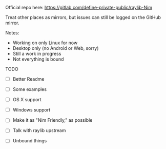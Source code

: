 Official repo here: https://gitlab.com/define-private-public/raylib-Nim

Treat other places as mirrors, but issues can still be logged on the GitHub
mirror.

Notes:
- Working on only Linux for now
- Desktop only (no Android or Web, sorry)
- Still a work in progress
- Not everything is bound


TODO
- [ ] Better Readme
- [ ] Some examples
- [ ] OS X support
- [ ] Windows support
- [ ] Make it as "Nim Friendly," as possible
- [ ] Talk with raylib upstream 
- [ ] Unbound things

